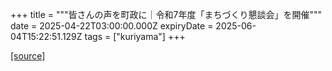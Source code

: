 +++
title = """皆さんの声を町政に｜令和7年度「まちづくり懇談会」を開催"""
date = 2025-04-22T03:00:00.000Z
expiryDate = 2025-06-04T15:22:51.129Z
tags = ["kuriyama"]
+++


[[source]](https://www.town.kuriyama.hokkaido.jp/site/matikon/31553.html)
